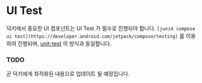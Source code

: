 # UI Test

덕키에서 중요한 UI 컴포넌트는 UI Test 가 필수로 진행되야 합니다. `[juni4 compose ui test](https://developer.android.com/jetpack/compose/testing)` 를 이용하여 진행되며, [unit-test](ui-test.md) 의 방식과 동일합니다.

### TODO

곧 덕키에게 최적화된 내용으로 업데이트 될 예정입니다.
